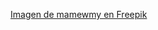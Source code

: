 <a href="https://www.freepik.es/foto-gratis/icono-mensaje-chat-burbuja-voz-aviso-alerta-notificacion-campana-simbolo-recordatorio-icono-boton-conversacion-o-fondo-simbolo-ilustracion-3d_33175421.htm#fromView=search&page=1&position=5&uuid=a52c59d3-7352-4072-969b-8e1e1da0cb90">Imagen de mamewmy en Freepik</a>